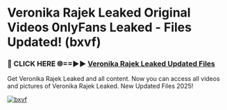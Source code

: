 # Veronika Rajek Leaked Original Videos 0nlyFans Leaked - Files Updated! (bxvf)

<h3>🔴 CLICK HERE 🌐==►► <a href="https://tinyurl.com/2m67pmp6" rel="nofollow">Veronika Rajek Leaked Updated Files</a></h3>

Get Veronika Rajek Leaked and all content. Now you can access all videos and pictures of Veronika Rajek Leaked. New Updated Files 2025!

[![bxvf](https://i.imgur.com/H4QAA4z.gif)](https://tinyurl.com/2m67pmp6)